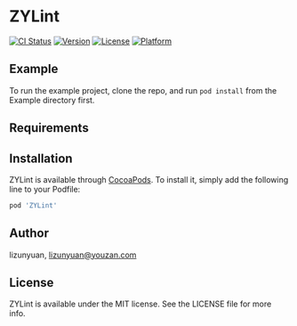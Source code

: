 # ZYLint

[![CI Status](https://img.shields.io/travis/lizunyuan/ZYLint.svg?style=flat)](https://travis-ci.org/lizunyuan/ZYLint)
[![Version](https://img.shields.io/cocoapods/v/ZYLint.svg?style=flat)](https://cocoapods.org/pods/ZYLint)
[![License](https://img.shields.io/cocoapods/l/ZYLint.svg?style=flat)](https://cocoapods.org/pods/ZYLint)
[![Platform](https://img.shields.io/cocoapods/p/ZYLint.svg?style=flat)](https://cocoapods.org/pods/ZYLint)

## Example

To run the example project, clone the repo, and run `pod install` from the Example directory first.

## Requirements

## Installation

ZYLint is available through [CocoaPods](https://cocoapods.org). To install
it, simply add the following line to your Podfile:

```ruby
pod 'ZYLint'
```

## Author

lizunyuan, lizunyuan@youzan.com

## License

ZYLint is available under the MIT license. See the LICENSE file for more info.
